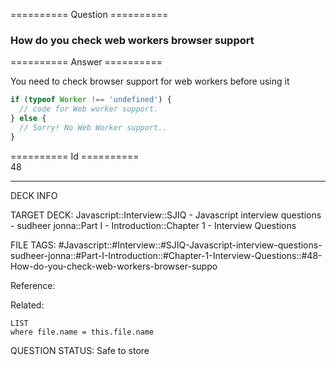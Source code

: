 ========== Question ==========  

### How do you check web workers browser support  

========== Answer ==========  

You need to check browser support for web workers before using it

```javascript
if (typeof Worker !== 'undefined') {
  // code for Web worker support.
} else {
  // Sorry! No Web Worker support..
}
```

========== Id ==========  
48

---

DECK INFO

TARGET DECK: Javascript::Interview::SJIQ - Javascript interview questions - sudheer jonna::Part I - Introduction::Chapter 1 - Interview Questions

FILE TAGS: #Javascript::#Interview::#SJIQ-Javascript-interview-questions-sudheer-jonna::#Part-I-Introduction::#Chapter-1-Interview-Questions::#48-How-do-you-check-web-workers-browser-suppo

Reference:

Related:

```dataview
LIST
where file.name = this.file.name
```

QUESTION STATUS: Safe to store
